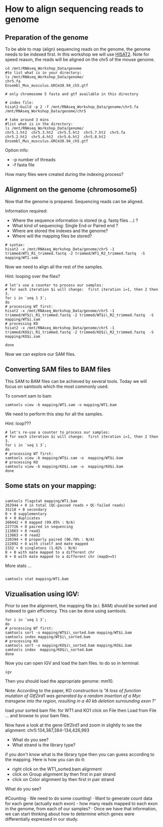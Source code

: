 # How to align sequencing reads to genome

## Preparation of the genome

To be able to map (align) sequencing reads on the genome, the genome needs to be indexed first. In this workshop we will use [HISAT2](https://www.nature.com/articles/nmeth.3317).
Note for speed reason, the reads will be aligned on the chr5 of the mouse genome.

```
cd /mnt/RNAseq_Workshop_Data/genome
#to list what is in your directory:
ls /mnt/RNAseq_Workshop_Data/genome/
chr5.fa
Ensembl_Mus_musculus.GRCm38.94_ch5.gtf

# only chromosome 5 fasta and gtf available in this directory

# index file:
hisat2-build -p 2 -f /mnt/RNAseq_Workshop_Data/genome/chr5.fa /mnt/RNAseq_Workshop_Data/genome/chr5

# take around 3 mins
#list what is in the directory:
ls /mnt/RNAseq_Workshop_Data/genome/
chr5.1.ht2  chr5.3.ht2  chr5.5.ht2  chr5.7.ht2  chr5.fa
chr5.2.ht2  chr5.4.ht2  chr5.6.ht2  chr5.8.ht2  Ensembl_Mus_musculus.GRCm38.94_ch5.gtf

```
Option info:
  * -p number of threads
  * -f fasta file

How many files were created during the indexing process?

## Alignment on the genome (chromosome5)

Now that the genome is prepared. Sequencing reads can be aligned.

Information required:

  * Where the sequence information is stored (e.g. fastq files ...) ?
  * What kind of sequencing: Single End or Paired end ?
  * Where are stored the indexes and the genome? 
  * Where will the mapping files be stored?

```
# syntax:
hisat2 -x /mnt/RNAseq_Workshop_Data/genome/chr5 -1 trimmed/WT1_R1_trimmed.fastq -2 trimmed/WT1_R2_trimmed.fastq  -S mapping/WT1.sam

```
Now we need to align all the rest of the samples.

Hint: looping over the files?


```
# let's use a counter to process our samples:
# for each iteration $i will change:  first iteration i=1, then 2 then 3.
for i in `seq 1 3`; 
do
# processing WT first:
hisat2 -x /mnt/RNAseq_Workshop_Data/genome/chr5 -1 trimmed/WT$i\_R1_trimmed.fastq -2 trimmed/WT$i\_R2_trimmed.fastq  -S mapping/WT$i.sam
# processing KO
hisat2 -x /mnt/RNAseq_Workshop_Data/genome/chr5 -1 trimmed/KO$i\_R1_trimmed.fastq -2 trimmed/KO$i\_R2_trimmed.fastq  -S mapping/KO$i.sam

done

```

Now we can explore our SAM files.

## Converting SAM files to BAM files

This SAM to BAM files can be achieved by several tools. Today we will focus on samtools which the most commonly used.

To convert sam to bam 

```
samtools view -b mapping/WT1.sam -o mapping/WT1.bam

```

We need to perform this step for all the samples. 

Hint: loop???

```
# let's re-use a counter to process our samples:
# for each iteration $i will change:  first iteration i=1, then 2 then 3.
for i in `seq 1 3`;
do
# processing WT first:
samtools view -b mapping/WT$i.sam -o  mapping/WT$i.bam
# processing KO
samtools view -b mapping/KO$i.sam -o  mapping/KO$i.bam
done

```
## Some stats on your mapping:

```

samtools flagstat mapping/WT1.bam
262944 + 0 in total (QC-passed reads + QC-failed reads)
35218 + 0 secondary
0 + 0 supplementary
0 + 0 duplicates
260442 + 0 mapped (99.05% : N/A)
227726 + 0 paired in sequencing
113863 + 0 read1
113863 + 0 read2
220394 + 0 properly paired (96.78% : N/A)
222892 + 0 with itself and mate mapped
2332 + 0 singletons (1.02% : N/A)
0 + 0 with mate mapped to a different chr
0 + 0 with mate mapped to a different chr (mapQ>=5)

```
More stats ...

```

samtools stat mapping/WT1.bam

```

## Vizualisation using IGV:

Prior to see the alignment, the mapping file (e.i. BAM) should be sorted and indexed to gain efficiency. This can be done using samtools.

```
for i in `seq 1 3`;
do
# processing WT first:
samtools sort -o mapping/WT$i\_sorted.bam mapping/WT$i.bam
samtools index mapping/WT$i\_sorted.bam
# processing KO
samtools sort -o mapping/KO$i\_sorted.bam mapping/KO$i.bam
samtools index  mapping/KO$i\_sorted.bam
done

```
Now you can open IGV and load the bam files.
to do so in terminal:

```
igv 
```
Then you should load the appropriate genome: mm10. 

Note:
According to the paper, KO construction is *"A loss of function mutation of Gtf2ird1 was generated by a random insertion of a Myc transgene into the region, resulting in a 40 kb deletion surrounding exon 1"*

load your sorted bam file: for WT1 and KO1 click on File then Load from File ... and browse to your bam files.

Now have a look at the gene Gtf2ird1 and zoom in slightly to see the alignment: chr5:134,387,384-134,426,993

  * What do you see?
  * What strand is the library type?

if you don't know what is the library type then you can guess according to the mapping. Here is how you can do it:

  * right click on the WT1_sorted.bam alignment
  * click on Group alignment by then first in pair strand
  * click on Color alignment by then first in pair strand

What do you see?

#Counting
· We need to do some counting!
· Want to generate count data for each gene (actually each exon) - how many reads mapped to each exon in the genome, from each of our samples?
· Once we have that information, we can start thinking about how to determine which genes were differentially expressed in our study.

